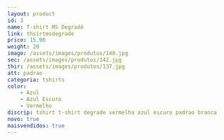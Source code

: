 ```yaml
---
layout: product
id: 3
name: T-shirt MS Degradê 
link: thsirtmsdegrade
price: 15.90
weight: 20
image: /assets/images/produtos/140.jpg
sec: /assets/images/produtos/142.jpg
thir: /assets/images/produtos/137.jpg
att: padrao
categoria: tshirts
color:
    - Azul
    - Azul Escuro
    - Vermelho
discrip: tshirt t-shirt degrade vermelha azul escuro padrao branca 
novo: true
maisvendidos: true
---
```

